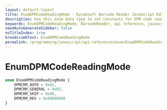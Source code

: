 ```yaml
---
layout: default-layout
title: EnumDPMCodeReadingMode - Dynamsoft Barcode Reader JavaScript Edition API
description: Use this enum data type to set constants for DPM code reading mode of barcodes when using Dynamsoft Barcode Reader JavaScript Edition in your project..
keywords: EnumDPMCodeReadingMode, BarcodeReader, api reference, javascript, js
needAutoGenerateSidebar: false
noTitleIndex: true
breadcrumbText: EnumDPMCodeReadingMode
permalink: /programming/javascript/api-reference/enum/EnumDPMCodeReadingMode.html
---
```



# EnumDPMCodeReadingMode

```ts
enum EnumDPMCodeReadingMode { 
    DPMCRM_AUTO = 0x01, 
    DPMCRM_GENERAL = 0x02,
    DPMCRM_SKIP = 0x00,
    DPMCRM_REV = 0x80000000
}
```
